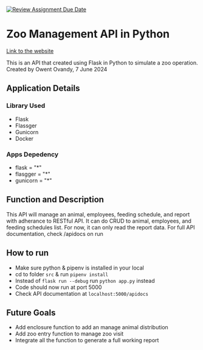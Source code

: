 [![Review Assignment Due Date](https://classroom.github.com/assets/deadline-readme-button-24ddc0f5d75046c5622901739e7c5dd533143b0c8e959d652212380cedb1ea36.svg)](https://classroom.github.com/a/4hPMH1rV)

# Zoo Management API in Python

[Link to the website](https://pokemon-viewer-next-js.vercel.app/)

This is an API that created using Flask in Python to simulate a zoo operation. Created by Owent Ovandy, 7 June 2024

## Application Details

### Library Used

- Flask
- Flassger
- Gunicorn
- Docker

### Apps Depedency

- flask = "\*"
- flasgger = "\*"
- gunicorn = "\*"

## Function and Description

This API will manage an animal, employees, feeding schedule, and report with adherance to RESTful API. It can do CRUD to animal, employees, and feeding schedules list. For now, it can only read the report data. For full API documentation, check /apidocs on run

## How to run

- Make sure python & pipenv is installed in your local
- cd to folder `src` & run `pipenv install`
- Instead of `flask run --debug` run `python app.py` instead
- Code should now run at port 5000
- Check API documentation at `localhost:5000/apidocs`

## Future Goals

- Add enclosure function to add an manage animal distribution
- Add zoo entry function to manage zoo visit
- Integrate all the function to generate a full working report
